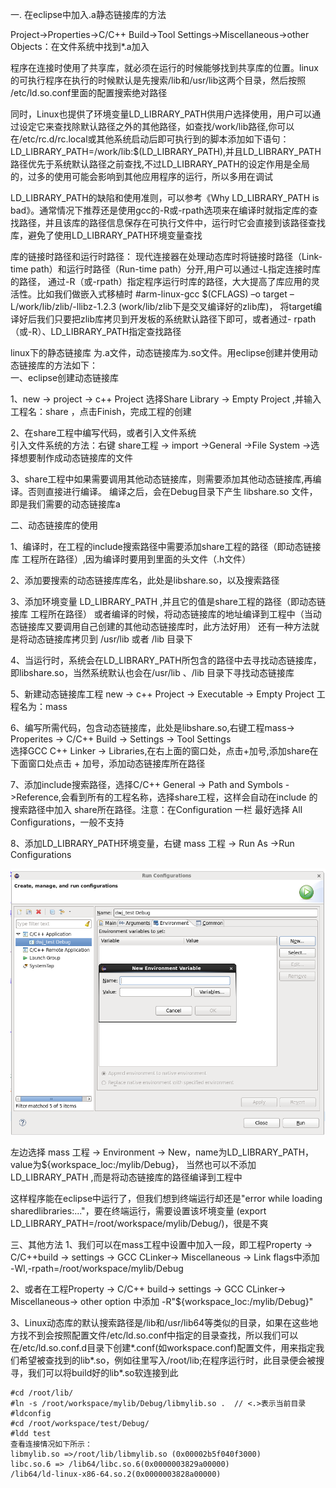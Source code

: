 一. 在eclipse中加入.a静态链接库的方法

Project->Properties->C/C++ Build->Tool Settings->Miscellaneous->other Objects：在文件系统中找到*.a加入

程序在连接时使用了共享库，就必须在运行的时候能够找到共享库的位置。linux的可执行程序在执行的时候默认是先搜索/lib和/usr/lib这两个目录，然后按照 /etc/ld.so.conf里面的配置搜索绝对路径

同时，Linux也提供了环境变量LD_LIBRARY_PATH供用户选择使用，用户可以通过设定它来查找除默认路径之外的其他路径，如查找/work/lib路径,你可以在/etc/rc.d/rc.local或其他系统启动后即可执行到的脚本添加如下语句：LD_LIBRARY_PATH=/work/lib:$(LD_LIBRARY_PATH),并且LD_LIBRARY_PATH路径优先于系统默认路径之前查找,不过LD_LIBRARY_PATH的设定作用是全局的，过多的使用可能会影响到其他应用程序的运行，所以多用在调试

LD_LIBRARY_PATH的缺陷和使用准则，可以参考《Why LD_LIBRARY_PATH is bad》。通常情况下推荐还是使用gcc的-R或-rpath选项来在编译时就指定库的查找路径，并且该库的路径信息保存在可执行文件中，运行时它会直接到该路径查找库，避免了使用LD_LIBRARY_PATH环境变量查找

库的链接时路径和运行时路径：
现代连接器在处理动态库时将链接时路径（Link-time path）和运行时路径（Run-time path）分开,用户可以通过-L指定连接时库的路径，
通过-R（或-rpath）指定程序运行时库的路径，大大提高了库应用的灵活性。比如我们做嵌入式移植时
#arm-linux-gcc $(CFLAGS) –o target –L/work/lib/zlib/-llibz-1.2.3 (work/lib/zlib下是交叉编译好的zlib库)，
将target编译好后我们只要把zlib库拷贝到开发板的系统默认路径下即可，或者通过- rpath（或-R）、LD_LIBRARY_PATH指定查找路径

linux下的静态链接库 为.a文件，动态链接库为.so文件。用eclipse创建并使用动态链接库的方法如下：  <br>
一、eclipse创建动态链接库

1、new -> project -> c++ Project 选择Share Library -> Empty Project ,并输入工程名：share ，点击Finish，完成工程的创建

2、在share工程中编写代码，或者引入文件系统  <br>
引入文件系统的方法：右键 share工程 -> import ->General ->File System ->选择想要制作成动态链接库的文件

3、share工程中如果需要调用其他动态链接库，则需要添加其他动态链接库,再编译。否则直接进行编译。
编译之后，会在Debug目录下产生 libshare.so 文件，即是我们需要的动态链接库a

二、动态链接库的使用

1、编译时，在工程的include搜索路径中需要添加share工程的路径（即动态链接库 工程所在路径）,因为编译时要用到里面的头文件（.h文件）

2、添加要搜索的动态链接库库名，此处是libshare.so，以及搜索路径

3、添加环境变量 LD_LIBRARY_PATH ,并且它的值是share工程的路径（即动态链接库 工程所在路径）
或者编译的时候，将动态链接库的地址编译到工程中（当动态链接库又要调用自己创建的其他动态链接库时，此方法好用）
还有一种方法就是将动态链接库拷贝到 /usr/lib 或者 /lib 目录下

4、当运行时，系统会在LD_LIBRARY_PATH所包含的路径中去寻找动态链接库，即libshare.so，当然系统默认也会在/usr/lib 、/lib 目录下寻找动态链接库

5、新建动态链接库工程 new -> c++ Project -> Executable -> Empty Project  工程名为：mass

6、编写所需代码，包含动态链接库，此处是libshare.so,右键工程mass-> Properites -> C/C++ Build -> Settings -> Tool Settings  <br>
 选择GCC C++ Linker -> Libraries,在右上面的窗口处，点击+加号,添加share在下面窗口处点击 + 加号，添加动态链接库所在路径

7、添加include搜索路径，选择C/C++ General -> Path and Symbols ->Reference,会看到所有的工程名称，选择share工程，这样会自动在include 的搜索路径中加入 share所在路径。注意：在Configuration 一栏 最好选择 All Configurations，一般不支持

8、添加LD_LIBRARY_PATH环境变量，右键 mass 工程 -> Run As ->Run Configurations

![image](https://github.com/dwjlw1314/DWJ-PROJECT/raw/master/PictureSource/3.17.1.png)

左边选择 mass 工程 -> Environment -> New，name为LD_LIBRARY_PATH，value为${workspace_loc:/mylib/Debug}，
当然也可以不添加LD_LIBRARY_PATH ,而是将动态链接库的路径编译到工程中

这样程序能在eclipse中运行了，但我们想到终端运行却还是"error while loading sharedlibraries:..."，要在终端运行，需要设置该坏境变量
(export LD_LIBRARY_PATH=/root/workspace/mylib/Debug/)，很是不爽

三、其他方法
1、我们可以在mass工程中设置中加入一段，即工程Property -> C/C++build -> settings -> GCC CLinker-> Miscellaneous -> Link flags中添加 -Wl,-rpath=/root/workspace/mylib/Debug

2、或者在工程Property -> C/C++ build-> settings -> GCC CLinker-> Miscellaneous-> other option 中添加
-R"${workspace_loc:/mylib/Debug}"

3、Linux动态库的默认搜索路径是/lib和/usr/lib64等类似的目录，如果在这些地方找不到会按照配置文件/etc/ld.so.conf中指定的目录查找，所以我们可以在/etc/ld.so.conf.d目录下创建*.conf(如workspace.conf)配置文件，用来指定我们希望被查找到的lib*.so，例如往里写入/root/lib;在程序运行时，此目录便会被搜寻，我们可以将build好的lib*.so软连接到此
```
#cd /root/lib/
#ln -s /root/workspace/mylib/Debug/libmylib.so .  // <.>表示当前目录
#ldconfig
#cd /root/workspace/test/Debug/
#ldd test
查看连接情况如下所示：
libmylib.so =>/root/lib/libmylib.so (0x00002b5f040f3000)
libc.so.6 => /lib64/libc.so.6(0x0000003829a00000)
/lib64/ld-linux-x86-64.so.2(0x0000003828a00000)
```
